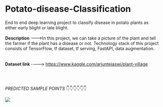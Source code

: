 # Potato-disease-Classification
End to end deep learning project to classify disease in potato plants as either early blight or late blight. 
<br>
<br>
<b>Description</b> --->In this project, we can take a picture of the plant and tell the farmer if the plant has a disease or not.
Technology stack of this project consists of TensorFlow, tf dataset, tf serving, FastAPI, data augmentation.
<br>
<br>
<br>
<b> Dataset link </b>----> https://www.kaggle.com/arjuntejaswi/plant-village

<br>
<br>



<i>PREDICTED SAMPLE POINTS</i> 👇👇👇👇👇👇
<br>

<img src ="https://user-images.githubusercontent.com/53397527/175769672-71c43882-165b-4afe-9bec-84f5c9a1f811.png">
